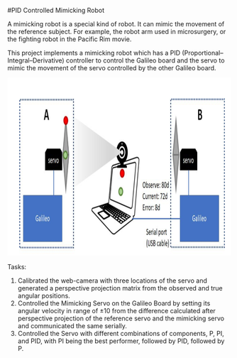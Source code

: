 #PID Controlled Mimicking Robot

A mimicking robot is a special kind of robot. It can mimic the movement of the reference subject. For example, the robot arm used in microsurgery, or the fighting robot in the Pacific Rim movie.

This project implements a mimicking robot which has a PID (Proportional–Integral–Derivative) controller to control the Galileo board and the servo to mimic the movement of the servo controlled by the other Galileo board.

<img src="scene.png" width=600 height=400 >
<br/>

Tasks:

1. Calibrated the web-camera with three locations of the servo and generated a perspective projection matrix from the observed and true angular positions.
2. Controlled the Mimicking Servo on the Galileo Board by setting its angular velocity in range of ±10 from the difference calculated after perspective projection of the reference servo and the mimicking servo and communicated the same serially.
3. Controlled the Servo with different combinations of components, P, PI, and PID, with PI being the best performer, followed by PID, followed by P.